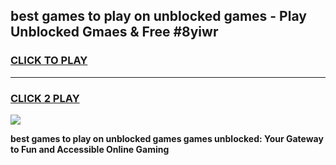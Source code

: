 
## best games to play on unblocked games - Play Unblocked Gmaes & Free #8yiwr
<h3>
<a href="https://news.freeplayer.one?title=best_games_to_play_on_unblocked_games&ref=03M">CLICK TO PLAY</a></h3>
<hr>

<h3>
<a href="https://news.freeplayer.one?title=best_games_to_play_on_unblocked_games&ref=03M">CLICK 2 PLAY</a>
  
</h3>

<a href="https://news.freeplayer.one?title=best_games_to_play_on_unblocked_games&ref=03M"><img src="https://clearcache.store/games.png"></a>


**best games to play on unblocked games games unblocked: Your Gateway to Fun and Accessible Online Gaming**
